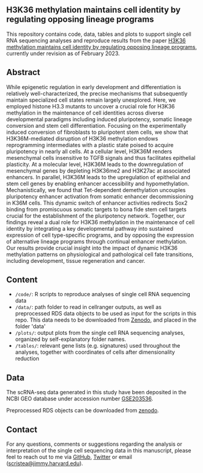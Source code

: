 H3K36 methylation maintains cell identity by regulating opposing lineage programs
--------

This repository contains code, data, tables and plots to support single cell RNA sequencing analyses and reproduce results from the paper [H3K36 methylation maintains cell identity by regulating opposing lineage programs](https://), currently under revision as of February 2023.


Abstract
--------
While epigenetic regulation in early development and differentiation is relatively well-characterized, the precise mechanisms that subsequently maintain specialized cell states remain largely unexplored. Here, we employed histone H3.3 mutants to uncover a crucial role for H3K36 methylation in the maintenance of cell identities across diverse developmental paradigms including induced pluripotency, somatic lineage conversion and stem cell differentiation. Focusing on the experimentally induced conversion of fibroblasts to pluripotent stem cells, we show that H3K36M-mediated disruption of H3K36 methylation endows reprogramming intermediates with a plastic state poised to acquire pluripotency in nearly all cells. At a cellular level, H3K36M renders mesenchymal cells insensitive to TGFB signals and thus facilitates epithelial plasticity. At a molecular level, H3K36M leads to the downregulation of mesenchymal genes by depleting H3K36me2 and H3K27ac at associated enhancers. In parallel, H3K36M leads to the upregulation of epithelial and stem cell genes by enabling enhancer accessibility and hypomethylation. Mechanistically, we found that Tet-dependent demethylation uncouples pluripotency enhancer activation from somatic enhancer decommissioning in K36M cells. This dynamic switch of enhancer activities redirects Sox2 binding from promiscuous somatic targets to bona fide stem cell targets crucial for the establishment of the pluripotency network. Together, our findings reveal a dual role for H3K36 methylation in the maintenance of cell identity by integrating a key developmental pathway into sustained expression of cell type-specific programs, and by opposing the expression of alternative lineage programs through continual enhancer methylation. Our results provide crucial insight into the impact of dynamic H3K36 methylation patterns on physiological and pathological cell fate transitions, including development, tissue regeneration and cancer. 


Content
-------
* `/code/`: R scripts to reproduce analyses of single cell RNA sequencing data
* `/data/`: path folder to read in cellranger outputs, as well as preprocessed RDS data objects to be used as input for the scripts in this repo. This data needs to be downloaded from [Zenodo](https://zenodo.org/record/7454907#.Y97iXS-B2NF), and placed in the folder 'data'
* `/plots/`: output plots from the single cell RNA sequencing analyses, organized by self-explanatory folder names.
* `/tables/`: relevant gene lists (e.g. signatures) used throughout the analyses, together with coordinates of cells after dimensionality reduction


Data
-------
The scRNA-seq data generated in this study have been deposited in the NCBI GEO database under accession number [GSE203536](https://www.ncbi.nlm.nih.gov/geo/query/acc.cgi?acc=GSE203536).

Preprocessed RDS objects can be downloaded from [zenodo](https://zenodo.org/record/7454907#.Y97iXS-B2NF).


## Contact
For any questions, comments or suggestions regarding the analysis or interpretation of the single cell sequencing data in this manuscript, please feel to reach out to me via [GitHub](https://github.com/csimona), [Twitter](https://twitter.com/simocristea) or email (scristea@jimmy.harvard.edu).